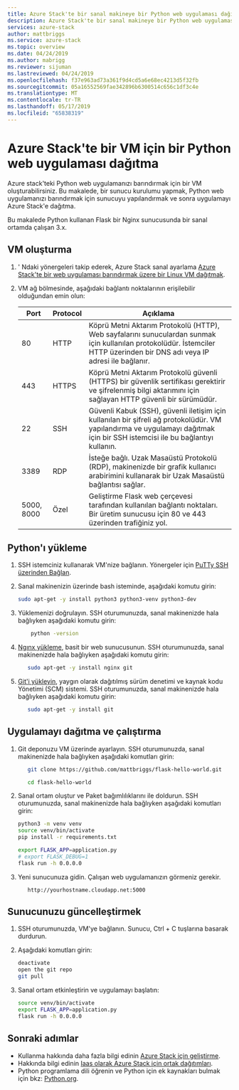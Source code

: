 ```yaml
---
title: Azure Stack'te bir sanal makineye bir Python web uygulaması dağıtma | Microsoft Docs
description: Azure Stack'te bir sanal makineye bir Python web uygulaması dağıtın.
services: azure-stack
author: mattbriggs
ms.service: azure-stack
ms.topic: overview
ms.date: 04/24/2019
ms.author: mabrigg
ms.reviewer: sijuman
ms.lastreviewed: 04/24/2019
ms.openlocfilehash: f37e963ad73a361f9d4cd5a6e68ec4213d5f32fb
ms.sourcegitcommit: 05a16552569fae342896b6300514c656c1df3c4e
ms.translationtype: MT
ms.contentlocale: tr-TR
ms.lasthandoff: 05/17/2019
ms.locfileid: "65838319"
---
```

# <a name="deploy-a-python-web-app-to-a-vm-in-azure-stack"></a>Azure Stack'te bir VM için bir Python web uygulaması dağıtma

Azure stack'teki Python web uygulamanızı barındırmak için bir VM oluşturabilirsiniz. Bu makalede, bir sunucu kurulumu yapmak, Python web uygulamanızı barındırmak için sunucuyu yapılandırmak ve sonra uygulamayı Azure Stack'e dağıtma.

Bu makalede Python kullanan Flask bir Nginx sunucusunda bir sanal ortamda çalışan 3.x.

## <a name="create-a-vm"></a>VM oluşturma

1. ' Ndaki yönergeleri takip ederek, Azure Stack sanal ayarlama [Azure Stack'te bir web uygulaması barındırmak üzere bir Linux VM dağıtmak](azure-stack-dev-start-howto-deploy-linux.md).

2. VM ağ bölmesinde, aşağıdaki bağlantı noktalarının erişilebilir olduğundan emin olun:

    | Port | Protocol | Açıklama |
    | --- | --- | --- |
    | 80 | HTTP | Köprü Metni Aktarım Protokolü (HTTP), Web sayfalarını sunuculardan sunmak için kullanılan protokolüdür. İstemciler HTTP üzerinden bir DNS adı veya IP adresi ile bağlanır. |
    | 443 | HTTPS | Köprü Metni Aktarım Protokolü güvenli (HTTPS) bir güvenlik sertifikası gerektirir ve şifrelenmiş bilgi aktarımını için sağlayan HTTP güvenli bir sürümüdür. |
    | 22 | SSH | Güvenli Kabuk (SSH), güvenli iletişim için kullanılan bir şifreli ağ protokolüdür. VM yapılandırma ve uygulamayı dağıtmak için bir SSH istemcisi ile bu bağlantıyı kullanın. |
    | 3389 | RDP | İsteğe bağlı. Uzak Masaüstü Protokolü (RDP), makinenizde bir grafik kullanıcı arabirimini kullanarak bir Uzak Masaüstü bağlantısı sağlar.   |
    | 5000, 8000 | Özel | Geliştirme Flask web çerçevesi tarafından kullanılan bağlantı noktaları. Bir üretim sunucusu için 80 ve 443 üzerinden trafiğiniz yol. |

## <a name="install-python"></a>Python'ı yükleme

1. SSH istemciniz kullanarak VM'nize bağlanın. Yönergeler için [PuTTy SSH üzerinden Bağlan](azure-stack-dev-start-howto-ssh-public-key.md#connect-with-ssh-by-using-putty).
2. Sanal makinenizin üzerinde bash isteminde, aşağıdaki komutu girin:

    ```bash  
    sudo apt-get -y install python3 python3-venv python3-dev
    ```

3. Yüklemenizi doğrulayın. SSH oturumunuzda, sanal makinenizde hala bağlıyken aşağıdaki komutu girin:

    ```bash  
        python -version
    ```

3. [Ngınx yükleme](https://www.nginx.com/resources/wiki/), basit bir web sunucusunun. SSH oturumunuzda, sanal makinenizde hala bağlıyken aşağıdaki komutu girin:

    ```bash  
       sudo apt-get -y install nginx git
    ```

4. [Git'i yükleyin](https://git-scm.com), yaygın olarak dağıtılmış sürüm denetimi ve kaynak kodu Yönetimi (SCM) sistemi. SSH oturumunuzda, sanal makinenizde hala bağlıyken aşağıdaki komutu girin:

    ```bash  
       sudo apt-get -y install git
    ```

## <a name="deploy-and-run-the-app"></a>Uygulamayı dağıtma ve çalıştırma

1. Git deponuzu VM üzerinde ayarlayın. SSH oturumunuzda, sanal makinenizde hala bağlıyken aşağıdaki komutları girin:

    ```bash  
       git clone https://github.com/mattbriggs/flask-hello-world.git
    
       cd flask-hello-world
    ```

2. Sanal ortam oluştur ve Paket bağımlılıklarını ile doldurun. SSH oturumunuzda, sanal makinenizde hala bağlıyken aşağıdaki komutları girin:

    ```bash  
    python3 -m venv venv
    source venv/bin/activate
    pip install -r requirements.txt
    
    export FLASK_APP=application.py
    # export FLASK_DEBUG=1 
    flask run -h 0.0.0.0
    ```

3. Yeni sunucunuza gidin. Çalışan web uygulamanızın görmeniz gerekir.

    ```HTTP  
       http://yourhostname.cloudapp.net:5000
    ```

## <a name="update-your-server"></a>Sunucunuzu güncelleştirmek

1. SSH oturumunuzda, VM'ye bağlanın. Sunucu, Ctrl + C tuşlarına basarak durdurun.

2. Aşağıdaki komutları girin:

    ```bash  
    deactivate
    open the git repo
    git pull
    ```

3. Sanal ortam etkinleştirin ve uygulamayı başlatın:

    ```bash  
    source venv/bin/activate
    export FLASK_APP=application.py
    flask run -h 0.0.0.0
    ```

## <a name="next-steps"></a>Sonraki adımlar

- Kullanma hakkında daha fazla bilgi edinin [Azure Stack için geliştirme](azure-stack-dev-start.md).
- Hakkında bilgi edinin [Iaas olarak Azure Stack için ortak dağıtımları](azure-stack-dev-start-deploy-app.md).
- Python programlama dili öğrenin ve Python için ek kaynakları bulmak için bkz: [Python.org](https://www.python.org).
